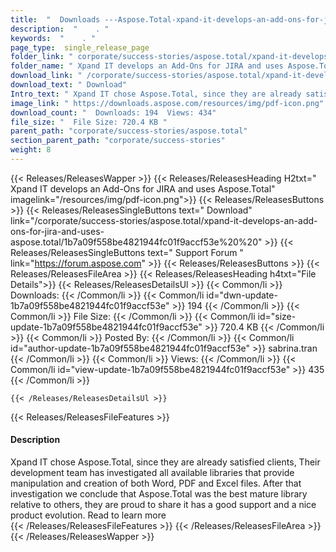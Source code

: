 ```yaml
---
title:  "  Downloads ---Aspose.Total-xpand-it-develops-an-add-ons-for-jira-and-uses-aspose.total . " 
description:  "    . " 
keywords:  "    . " 
page_type:  single_release_page
folder_link: " corporate/success-stories/aspose.total/xpand-it-develops-an-add-ons-for-jira-and-uses-aspose.total/"
folder_name: " Xpand IT develops an Add-Ons for JIRA and uses Aspose.Total"
download_link: " /corporate/success-stories/aspose.total/xpand-it-develops-an-add-ons-for-jira-and-uses-aspose.total/1b7a09f558be4821944fc01f9accf53e"
download_text: " Download"
Intro_text: " Xpand IT chose Aspose.Total, since they are already satisfied clients, Their dev..."
image_link: " https://downloads.aspose.com/resources/img/pdf-icon.png"
download_count: "  Downloads: 194  Views: 434"
file_size: "  File Size: 720.4 KB "
parent_path: "corporate/success-stories/aspose.total"
section_parent_path: "corporate/success-stories"
weight: 8 
---
```


{{< Releases/ReleasesWapper >}}
  {{< Releases/ReleasesHeading H2txt=" Xpand IT develops an Add-Ons for JIRA and uses Aspose.Total" imagelink="/resources/img/pdf-icon.png">}}
  {{< Releases/ReleasesButtons >}}
    {{< Releases/ReleasesSingleButtons text=" Download" link="/corporate/success-stories/aspose.total/xpand-it-develops-an-add-ons-for-jira-and-uses-aspose.total/1b7a09f558be4821944fc01f9accf53e%20%20" >}}
    {{< Releases/ReleasesSingleButtons text=" Support Forum " link="https://forum.aspose.com" >}}
  {{< Releases/ReleasesButtons >}}
  {{< Releases/ReleasesFileArea >}}
    {{< Releases/ReleasesHeading h4txt="File Details">}}
    {{< Releases/ReleasesDetailsUl >}}
            {{< Common/li  >}} Downloads: {{< /Common/li >}} 
      {{< Common/li id="dwn-update-1b7a09f558be4821944fc01f9accf53e" >}} 194 {{< /Common/li >}} 
      {{< Common/li  >}} File Size: {{< /Common/li >}} 
      {{< Common/li id="size-update-1b7a09f558be4821944fc01f9accf53e" >}} 720.4 KB {{< /Common/li >}} 
      {{< Common/li  >}} Posted By: {{< /Common/li >}} 
      {{< Common/li id="author-update-1b7a09f558be4821944fc01f9accf53e" >}} sabrina.tran {{< /Common/li >}} 
      {{< Common/li  >}} Views: {{< /Common/li >}} 
      {{< Common/li id="view-update-1b7a09f558be4821944fc01f9accf53e" >}} 435 {{< /Common/li >}} 

    {{< /Releases/ReleasesDetailsUl >}}

  {{< Releases/ReleasesFileFeatures >}}
      <h4>Description</h4><div class="HTMLDescription">Xpand IT chose Aspose.Total, since they are already satisfied clients, Their development team has investigated all available libraries that provide manipulation and creation of both Word, PDF and Excel files. After that investigation we conclude that Aspose.Total was the best mature library relative to others, they are proud to share it has a good support and a nice product evolution. Read to learn more</div>
  {{< /Releases/ReleasesFileFeatures >}}
 {{< /Releases/ReleasesFileArea >}}
{{< /Releases/ReleasesWapper >}}


